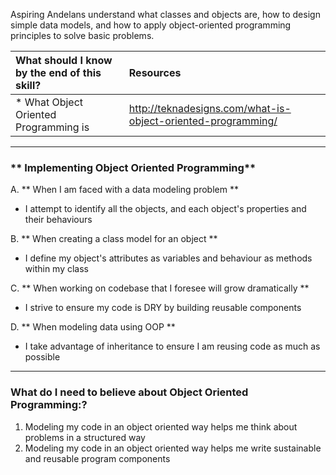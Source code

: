 Aspiring Andelans understand what classes and objects are, how to design simple data models, and how to apply object-oriented programming principles to solve basic problems.


| What should I  know by the end of this skill?   |      Resources      |
|:-------------|:------------------|
| * What Object Oriented Programming is| http://teknadesigns.com/what-is-object-oriented-programming/ |

----------

### ** Implementing Object Oriented Programming**
A. **  When I am faced with a data modeling problem **
- I attempt to identify all the objects, and each object's properties and their behaviours

B. **  When creating a class model for an object **
- I define my object's attributes as variables and behaviour as methods within my class

C. ** When working on codebase that I foresee will grow dramatically **
- I strive to ensure my code is DRY by building reusable components

D. ** When modeling data using OOP **
- I take advantage of inheritance to ensure I am reusing code as much as possible

----------

### **What do I need to believe about Object Oriented Programming:?**
1. Modeling my code in an object oriented way helps me think about problems in a structured way
2. Modeling my code in an object oriented way helps me write sustainable and reusable program components
